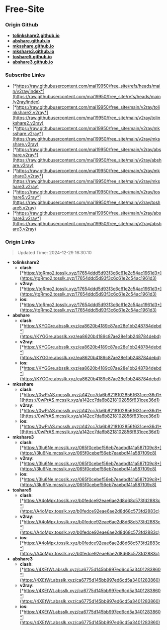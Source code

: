 # Free-Site

### Origin Github

- [**tolinkshare2.github.io**](https://github.com/tolinkshare2/tolinkshare2.github.io)
- [**abshare.github.io**](https://github.com/abshare/abshare.github.io)
- [**mksshare.github.io**](https://github.com/mksshare/mksshare.github.io)
- [**mkshare3.github.io**](https://github.com/mkshare3/mkshare3.github.io)
- [**toshare5.github.io**](https://github.com/toshare5/toshare5.github.io)
- [**abshare3.github.io**](https://github.com/abshare3/abshare3.github.io)

### Subscribe Links

- [*https://raw.githubusercontent.com/mai19950/free_site/refs/heads/main/v2ray/index*](https://raw.githubusercontent.com/mai19950/free_site/refs/heads/main/v2ray/index)
- [*https://raw.githubusercontent.com/mai19950/free_site/main/v2ray/tolinkshare2.v2ray*](https://raw.githubusercontent.com/mai19950/free_site/main/v2ray/tolinkshare2.v2ray)
- [*https://raw.githubusercontent.com/mai19950/free_site/main/v2ray/mksshare.v2ray*](https://raw.githubusercontent.com/mai19950/free_site/main/v2ray/mksshare.v2ray)
- [*https://raw.githubusercontent.com/mai19950/free_site/main/v2ray/abshare.v2ray*](https://raw.githubusercontent.com/mai19950/free_site/main/v2ray/abshare.v2ray)
- [*https://raw.githubusercontent.com/mai19950/free_site/main/v2ray/mkshare3.v2ray*](https://raw.githubusercontent.com/mai19950/free_site/main/v2ray/mkshare3.v2ray)
- [*https://raw.githubusercontent.com/mai19950/free_site/main/v2ray/toshare5.v2ray*](https://raw.githubusercontent.com/mai19950/free_site/main/v2ray/toshare5.v2ray)
- [*https://raw.githubusercontent.com/mai19950/free_site/main/v2ray/abshare3.v2ray*](https://raw.githubusercontent.com/mai19950/free_site/main/v2ray/abshare3.v2ray)

### Origin Links

> Updated Time: 2024-12-29 16:30:10

- **tolinkshare2**
  - **clash**: [*https://tgRmo2.tosslk.xyz/17654ddd5d93f3c6c61e2c54ac1961d3*](https://tgRmo2.tosslk.xyz/17654ddd5d93f3c6c61e2c54ac1961d3)
  - **v2ray**: [*https://tgRmo2.tosslk.xyz/17654ddd5d93f3c6c61e2c54ac1961d3*](https://tgRmo2.tosslk.xyz/17654ddd5d93f3c6c61e2c54ac1961d3)
  - **ios**: [*https://tgRmo2.tosslk.xyz/17654ddd5d93f3c6c61e2c54ac1961d3*](https://tgRmo2.tosslk.xyz/17654ddd5d93f3c6c61e2c54ac1961d3)
- **abshare**
  - **clash**: [*https://KYGGre.absslk.xyz/ea8620b4189c87ae28e1bb248784debd*](https://KYGGre.absslk.xyz/ea8620b4189c87ae28e1bb248784debd)
  - **v2ray**: [*https://KYGGre.absslk.xyz/ea8620b4189c87ae28e1bb248784debd*](https://KYGGre.absslk.xyz/ea8620b4189c87ae28e1bb248784debd)
  - **ios**: [*https://KYGGre.absslk.xyz/ea8620b4189c87ae28e1bb248784debd*](https://KYGGre.absslk.xyz/ea8620b4189c87ae28e1bb248784debd)
- **mksshare**
  - **clash**: [*https://0wPrAS.mcsslk.xyz/a142cc7da6b8218102856f631cee36d1*](https://0wPrAS.mcsslk.xyz/a142cc7da6b8218102856f631cee36d1)
  - **v2ray**: [*https://0wPrAS.mcsslk.xyz/a142cc7da6b8218102856f631cee36d1*](https://0wPrAS.mcsslk.xyz/a142cc7da6b8218102856f631cee36d1)
  - **ios**: [*https://0wPrAS.mcsslk.xyz/a142cc7da6b8218102856f631cee36d1*](https://0wPrAS.mcsslk.xyz/a142cc7da6b8218102856f631cee36d1)
- **mkshare3**
  - **clash**: [*https://3lu6Ne.mcsslk.xyz/065f0cebef56eb7eaebdf41a587f09c8*](https://3lu6Ne.mcsslk.xyz/065f0cebef56eb7eaebdf41a587f09c8)
  - **v2ray**: [*https://3lu6Ne.mcsslk.xyz/065f0cebef56eb7eaebdf41a587f09c8*](https://3lu6Ne.mcsslk.xyz/065f0cebef56eb7eaebdf41a587f09c8)
  - **ios**: [*https://3lu6Ne.mcsslk.xyz/065f0cebef56eb7eaebdf41a587f09c8*](https://3lu6Ne.mcsslk.xyz/065f0cebef56eb7eaebdf41a587f09c8)
- **toshare5**
  - **clash**: [*https://A4oMpx.tosslk.xyz/b0fedce92eae6ae2d8d68c573fd2883c*](https://A4oMpx.tosslk.xyz/b0fedce92eae6ae2d8d68c573fd2883c)
  - **v2ray**: [*https://A4oMpx.tosslk.xyz/b0fedce92eae6ae2d8d68c573fd2883c*](https://A4oMpx.tosslk.xyz/b0fedce92eae6ae2d8d68c573fd2883c)
  - **ios**: [*https://A4oMpx.tosslk.xyz/b0fedce92eae6ae2d8d68c573fd2883c*](https://A4oMpx.tosslk.xyz/b0fedce92eae6ae2d8d68c573fd2883c)
- **abshare3**
  - **clash**: [*https://4XEtWt.absslk.xyz/ca6775d145bb997ed6cd5a3401283860*](https://4XEtWt.absslk.xyz/ca6775d145bb997ed6cd5a3401283860)
  - **v2ray**: [*https://4XEtWt.absslk.xyz/ca6775d145bb997ed6cd5a3401283860*](https://4XEtWt.absslk.xyz/ca6775d145bb997ed6cd5a3401283860)
  - **ios**: [*https://4XEtWt.absslk.xyz/ca6775d145bb997ed6cd5a3401283860*](https://4XEtWt.absslk.xyz/ca6775d145bb997ed6cd5a3401283860)
